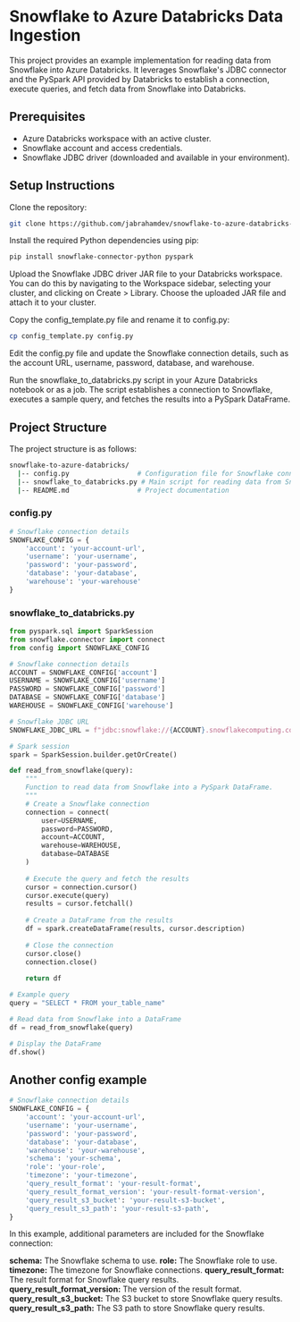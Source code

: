 # Snowflake to Azure Databricks Data Ingestion


This project provides an example implementation for reading data from Snowflake into Azure Databricks. It leverages Snowflake's JDBC connector and the PySpark API provided by Databricks to establish a connection, execute queries, and fetch data from Snowflake into Databricks.

## Prerequisites

- Azure Databricks workspace with an active cluster.
- Snowflake account and access credentials.
- Snowflake JDBC driver (downloaded and available in your environment).


## Setup Instructions

Clone the repository:

```bash
git clone https://github.com/jabrahamdev/snowflake-to-azure-databricks-ingestion.git
```

Install the required Python dependencies using pip:

```bash
pip install snowflake-connector-python pyspark
```

Upload the Snowflake JDBC driver JAR file to your Databricks workspace. You can do this by navigating to the Workspace sidebar, selecting your cluster, and clicking on Create > Library. Choose the uploaded JAR file and attach it to your cluster.

Copy the config_template.py file and rename it to config.py:

```bash
cp config_template.py config.py
```

Edit the config.py file and update the Snowflake connection details, such as the account URL, username, password, database, and warehouse.

Run the snowflake_to_databricks.py script in your Azure Databricks notebook or as a job. The script establishes a connection to Snowflake, executes a sample query, and fetches the results into a PySpark DataFrame.

## Project Structure

The project structure is as follows:

```bash
snowflake-to-azure-databricks/
  |-- config.py                 # Configuration file for Snowflake connection
  |-- snowflake_to_databricks.py # Main script for reading data from Snowflake
  |-- README.md                 # Project documentation
```

### config.py

```python
# Snowflake connection details
SNOWFLAKE_CONFIG = {
    'account': 'your-account-url',
    'username': 'your-username',
    'password': 'your-password',
    'database': 'your-database',
    'warehouse': 'your-warehouse'
}
```

### snowflake_to_databricks.py

```python
from pyspark.sql import SparkSession
from snowflake.connector import connect
from config import SNOWFLAKE_CONFIG

# Snowflake connection details
ACCOUNT = SNOWFLAKE_CONFIG['account']
USERNAME = SNOWFLAKE_CONFIG['username']
PASSWORD = SNOWFLAKE_CONFIG['password']
DATABASE = SNOWFLAKE_CONFIG['database']
WAREHOUSE = SNOWFLAKE_CONFIG['warehouse']

# Snowflake JDBC URL
SNOWFLAKE_JDBC_URL = f"jdbc:snowflake://{ACCOUNT}.snowflakecomputing.com"

# Spark session
spark = SparkSession.builder.getOrCreate()

def read_from_snowflake(query):
    """
    Function to read data from Snowflake into a PySpark DataFrame.
    """
    # Create a Snowflake connection
    connection = connect(
        user=USERNAME,
        password=PASSWORD,
        account=ACCOUNT,
        warehouse=WAREHOUSE,
        database=DATABASE
    )
    
    # Execute the query and fetch the results
    cursor = connection.cursor()
    cursor.execute(query)
    results = cursor.fetchall()
    
    # Create a DataFrame from the results
    df = spark.createDataFrame(results, cursor.description)
    
    # Close the connection
    cursor.close()
    connection.close()
    
    return df

# Example query
query = "SELECT * FROM your_table_name"

# Read data from Snowflake into a DataFrame
df = read_from_snowflake(query)

# Display the DataFrame
df.show()
```

## Another config example

```python
# Snowflake connection details
SNOWFLAKE_CONFIG = {
    'account': 'your-account-url',
    'username': 'your-username',
    'password': 'your-password',
    'database': 'your-database',
    'warehouse': 'your-warehouse',
    'schema': 'your-schema',
    'role': 'your-role',
    'timezone': 'your-timezone',
    'query_result_format': 'your-result-format',
    'query_result_format_version': 'your-result-format-version',
    'query_result_s3_bucket': 'your-result-s3-bucket',
    'query_result_s3_path': 'your-result-s3-path',
}
```

In this example, additional parameters are included for the Snowflake connection:

**schema:** The Snowflake schema to use.
**role:** The Snowflake role to use.
**timezone:** The timezone for Snowflake connections.
**query_result_format:** The result format for Snowflake query results.
**query_result_format_version:** The version of the result format.
**query_result_s3_bucket:** The S3 bucket to store Snowflake query results.
**query_result_s3_path:** The S3 path to store Snowflake query results.
